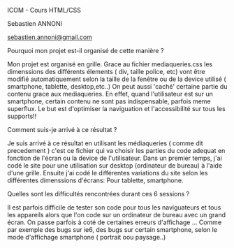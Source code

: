 ICOM - Cours HTML/CSS

Sebastien ANNONI

sebastien.annoni@gmail.com


Pourquoi mon projet est-il organisé de cette manière ?

Mon projet est organisé en grille. Grace au fichier mediaqueries.css  les dimenssions des différents élements ( div, taille police, etc) vont être modifié automatiquement selon la taille de la fenêtre ou de la device utilisé ( smartphone, tablette, desktop,etc..) 
On peut aussi 'caché' certaine partie du contenu grace aux mediaqueries. En effet, quand l'utilisateur est sur un smartphone, certain contenu ne sont pas indispensable, parfois meme superflux.
Le but est d'optimiser la naviguation et l'accessibilité sur tous les supports!!


Comment suis-je arrivé à ce résultat ?

Je suis arrivé à ce résultat en utilisant les médiaqueries ( comme dit precedement ) c'est ce fichier qui va choisir les parties du code adequat en fonction de l'écran ou la device de l'utilisateur.
Dans un premier temps, j'ai codé le site pour une utilisation sur desktop (ordinateur de bureau)  à l'aide d'une grille. Ensuite j'ai codé le différentes variations du site selon les différentes dimenssions d'écrans:
Pour tablette, smartphone.




Quelles sont les difficultés rencontrées durant ces 6 sessions ?

Il est parfois difficile de tester son code pour tous les naviguateurs et tous les appareils  alors que l'on code sur un ordinateur de bureau avec un grand écran. 
On passe parfois à coté de certaines erreurs d'affichage ...  Comme par exemple des bugs sur ie6, des bugs sur certain smartphone, selon le mode d'affichage smartphone ( portrait oou paysage..)


